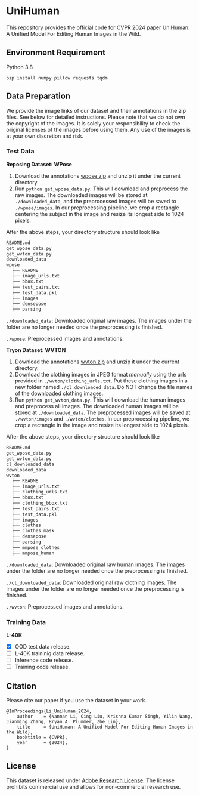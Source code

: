 # UniHuman
This repository provides the official code for CVPR 2024 paper UniHuman: A Unified Model For Editing Human Images in the Wild.

## Environment Requirement
Python 3.8

`pip install numpy pillow requests tqdm`

## Data Preparation
We provide the image links of our dataset and their annotations in the zip files. See below for detailed instructions. Please note that we do not own the copyright of the images. It is solely your responsibility to check the original licenses of the images before using them. Any use of the images is at your own discretion and risk.

### Test Data
**Reposing Dataset: WPose**  
1) Download the annotations [wpose.zip](https://drive.google.com/file/d/1vFR5vT8QInP3Zd0D60e0BRZ9c2Trl5bo/view?usp=drive_link) and unzip it under the current directory.
2) Run `python get_wpose_data.py`. This will download and preprocess the raw images. The downloaded images will be stored at `./downloaded_data`, and the preprocessed images will be saved to `./wpose/images`. In our preprocessing pipeline, we crop a rectangle centering the subject in the image and resize its longest side to 1024 pixels.
   
After the above steps, your directory structure should look like
```bash
README.md
get_wpose_data.py
get_wvton_data.py
downloaded_data
wpose
  ├── README
  ├── image_urls.txt
  ├── bbox.txt
  ├── test_pairs.txt
  ├── test_data.pkl
  ├── images
  ├── densepose
  ├── parsing
```
`./downloaded_data`: Downloaded original raw images. The images under the folder are no longer needed once the preprocessing is finished.

`./wpose`: Preprocessed images and annotations.

**Tryon Dataset: WVTON** 
1) Download the annotations [wvton.zip](https://drive.google.com/file/d/1NsTV23n3KDs9eKybE1p8uE7mlSREqlHe/view?usp=sharing) and unzip it under the current directory.
2) Download the clothing images in JPEG format *manually* using the urls provided in `./wvton/clothing_urls.txt`. Put these clothing images in a new folder named `./cl_downloaded_data`. Do NOT change the file names of the downloaded clothing images.
3) Run `python get_wvton_data.py`. This will download the human images and preprocess all images. The downloaded human images will be stored at `./downloaded_data`. The preprocessed images will be saved at `./wvton/images` and `./wvton/clothes`. In our preprocessing pipeline, we crop a rectangle in the image and resize its longest side to 1024 pixels.
   
After the above steps, your directory structure should look like
```bash
README.md
get_wpose_data.py
get_wvton_data.py
cl_downloaded_data
downloaded_data
wvton
  ├── README
  ├── image_urls.txt
  ├── clothing_urls.txt
  ├── bbox.txt
  ├── clothing_bbox.txt
  ├── test_pairs.txt
  ├── test_data.pkl
  ├── images
  ├── clothes
  ├── clothes_mask
  ├── densepose
  ├── parsing
  ├── mmpose_clothes
  ├── mmpose_human
```
`./downloaded_data`: Downloaded original raw human images. The images under the folder are no longer needed once the preprocessing is finished.

`./cl_downloaded_data`: Downloaded original raw clothing images. The images under the folder are no longer needed once the preprocessing is finished.

`./wvton`: Preprocessed images and annotations.

### Training Data

**L-40K**

- [x] OOD test data release.
- [ ] L-40K traininig data release.
- [ ] Inference code release.
- [ ] Training code release.
  
## Citation
Please cite our paper if you use the dataset in your work.
```
@InProceedings{Li_UniHuman_2024,
    author    = {Nannan Li, Qing Liu, Krishna Kumar Singh, Yilin Wang, Jianming Zhang, Bryan A. Plummer, Zhe Lin},
    title     = {UniHuman: A Unified Model For Editing Human Images in the Wild},
    booktitle = {CVPR},
    year      = {2024},
}
```

## License
This dataset is released under [Adobe Research License](https://github.com/adobe-research/EntitySeg-Dataset/blob/main/LICENSE.md). The license prohibits commercial use and allows for non-commercial research use.
